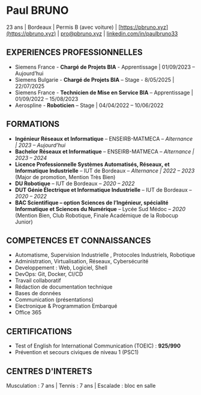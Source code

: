 # Paul BRUNO
23 ans | Bordeaux | Permis B (avec voiture) | [https://pbruno.xyz](https://pbruno.xyz) | [pro@pbruno.xyz](mailto:pro@pbruno.xyz) | [linkedin.com/in/paulbruno33](https://www.linkedin.com/in/paulbruno33)

## EXPERIENCES PROFESSIONNELLES
- Siemens France - **Chargé de Projets BIA** - Apprentissage | 01/09/2023 – Aujourd’hui 
- Siemens Bulgarie - **Chargé de Projets BIA** – Stage - 8/05/2025 | 22/07/2025 
- Siemens France - **Technicien de Mise en Service BIA** – Apprentissage | 01/09/2022 – 15/08/2023 
- Aerospline - **Roboticien** – Stage | 04/04/2022 – 10/06/2022

## FORMATIONS
- **Ingénieur Réseaux et Informatique** – ENSEIRB-MATMECA – *Alternance | 2023 – Aujourd’hui*
- **Bachelor Réseaux et Informatique** – ENSEIRB-MATMECA – *Alternance | 2023 – 2024*
- **Licence Professionnelle Systèmes Automatisés, Réseaux, et Informatique Industrielle** – IUT de Bordeaux – *Alternance | 2022 – 2023* (Major de promotion, Mention Très Bien)
- **DU Robotique** – IUT de Bordeaux – *2020 – 2022*
- **DUT Génie Électrique et Informatique Industrielle** – IUT de Bordeaux – *2020 – 2022*
- **BAC Scientifique – option Sciences de l’Ingénieur, spécialité Informatique et Sciences du Numérique** – Lycée Sud Médoc – *2020* (Mention Bien, Club Robotique, Finale Académique de la Robocup Junior)

## COMPETENCES ET CONNAISSANCES
- Automatisme, Supervision Industrielle , Protocoles Industriels, Robotique
- Administration, Virtualisation, Réseaux, Cybersécurité
- Developpement : Web, Logiciel, Shell
- DevOps: Git, Docker, CI/CD
- Travail collaboratif
- Rédaction de documentation technique
- Bases de données
- Communication (présentations)
- Electronique & Programmation Embarqué
- Office 365

## CERTIFICATIONS
- Test of English for International Communication (TOEIC) : **925/990**
- Prévention et secours civiques de niveau 1 (PSC1)

## CENTRES D'INTERETS
Musculation : 7 ans | Tennis : 7 ans | Escalade : bloc en salle
